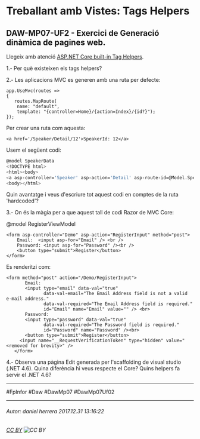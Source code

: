 # Treballant amb Vistes: Tags Helpers
## DAW-MP07-UF2 - Exercici de Generació dinàmica de pagines web.
Llegeix amb atenció [ASP.NET Core built-in Tag Helpers](https://docs.microsoft.com/en-us/aspnet/core/mvc/views/tag-helpers/built-in/).

1.- Per què existeixen els tags helpers?

2.- Les aplicacions MVC es generen amb una ruta per defecte:

    app.UseMvc(routes =>
    {
       routes.MapRoute(
        name: "default",
        template: "{controller=Home}/{action=Index}/{id?}");
    });

Per crear una ruta com aquesta:

    <a href='/Speaker/Detail/12'>SpeakerId: 12</a>

Usem el següent codi:

```bash
@model SpeakerData
<!DOCTYPE html>
<html><body>
<a asp-controller='Speaker' asp-action='Detail' asp-route-id=@Model.SpeakerId>SpeakerId: @Model.SpeakerId</a>
<body></html>
```

Quin avantatge i veus d'escriure tot aquest codi en comptes de la ruta 'hardcoded'?

3.- On és la màgia per a que aquest tall de codi Razor de MVC Core:

@model RegisterViewModel

    <form asp-controller="Demo" asp-action="RegisterInput" method="post">
        Email:  <input asp-for="Email" /> <br />
        Password: <input asp-for="Password" /><br />
        <button type="submit">Register</button>
    </form>

Es renderitzi com:
    
    <form method="post" action="/Demo/RegisterInput">
           Email:
           <input type="email" data-val="true"
                  data-val-email="The Email Address field is not a valid e-mail address."
                  data-val-required="The Email Address field is required."
                  id="Email" name="Email" value="" /> <br>
           Password:
           <input type="password" data-val="true"
                  data-val-required="The Password field is required."
                  id="Password" name="Password" /><br>
           <button type="submit">Register</button>
         <input name="__RequestVerificationToken" type="hidden" value="<removed for brevity>" />
       </form>

4.- Observa una pàgina Edit generada per l'scaffolding de visual studio (.NET 4.6). Quina diferència hi veus respecte el Core? Quins helpers fa servir el .NET 4.6?

---

#FpInfor #Daw #DawMp07 #DawMp07Uf02

---

###### Autor: daniel herrera 2017.12.31 13:16:22
###### [CC BY](https://creativecommons.org/licenses/by/4.0/) ![CC BY](https://licensebuttons.net/l/by/3.0/80x15.png)
